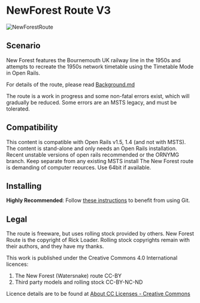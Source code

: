 # NewForest Route V3
![NewForestRoute](NfGit.jpg)

## Scenario

New Forest features the Bournemouth UK railway line in the 1950s and attempts to recreate the 1950s network timetable using the Timetable Mode in Open Rails.

For details of the route, please read [Background.md](Background.md)

The route is a work in progress and some non-fatal errors exist, which will gradually be reduced. Some errors are an MSTS legacy, and must be tolerated.

## Compatibility

This content is compatible with Open Rails v1.5, 1.4  (and not with MSTS). The content is stand-alone and only needs an Open Rails installation.
Recent unstable versions of open rails recommended or the ORNYMG branch. Keep separate from any existing MSTS install
The New Forest route is demanding of computer reources. Use 64bit if available.

## Installing

**Highly Recommended**: Follow [these instructions](https://www.dropbox.com/s/gh2f2pko4f1houj/Using%20routes%20published%20on%20GitHub%20v2.pdf?dl=0) to benefit from using Git.



## Legal

The route is freeware, but uses rolling stock provided by others. 
New Forest Route is the copyright of Rick Loader.
Rolling stock copyrights remain with their authors, and they have my thanks.

This work is published under the Creative Commons 4.0 International licences: 

1. The New Forest (Watersnake) route CC-BY 
2. Third party models and rolling stock CC-BY-NC-ND

Licence details are to be found at [About CC Licenses - Creative Commons](https://creativecommons.org/about/cclicenses/)
